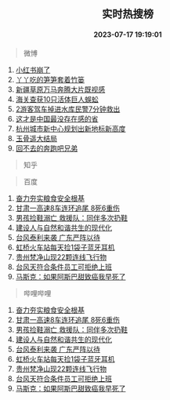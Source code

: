 <div align="center"><h2>实时热搜榜</h2><h4>2023-07-17 19:19:01</h4></div>

> 微博  

1. [小红书崩了](https://s.weibo.com/weibo?q=%E5%B0%8F%E7%BA%A2%E4%B9%A6%E5%B4%A9%E4%BA%86&t=31&band_rank=1&Refer=top)<br />
2. [丫丫吃的笋笋套着竹篓](https://s.weibo.com/weibo?q=%23%E4%B8%AB%E4%B8%AB%E5%90%83%E7%9A%84%E7%AC%8B%E7%AC%8B%E5%A5%97%E7%9D%80%E7%AB%B9%E7%AF%93%23&t=31&band_rank=2&Refer=top)<br />
3. [新疆草原万马奔腾大片既视感](https://s.weibo.com/weibo?q=%23%E6%96%B0%E7%96%86%E8%8D%89%E5%8E%9F%E4%B8%87%E9%A9%AC%E5%A5%94%E8%85%BE%E5%A4%A7%E7%89%87%E6%97%A2%E8%A7%86%E6%84%9F%23&t=31&band_rank=3&Refer=top)<br />
4. [海关查获10只活体巨人蜈蚣](https://s.weibo.com/weibo?q=%23%E6%B5%B7%E5%85%B3%E6%9F%A5%E8%8E%B710%E5%8F%AA%E6%B4%BB%E4%BD%93%E5%B7%A8%E4%BA%BA%E8%9C%88%E8%9A%A3%23&t=31&band_rank=4&Refer=top)<br />
5. [2游客驾车掉进水库民警7分钟救出](https://s.weibo.com/weibo?q=%232%E6%B8%B8%E5%AE%A2%E9%A9%BE%E8%BD%A6%E6%8E%89%E8%BF%9B%E6%B0%B4%E5%BA%93%E6%B0%91%E8%AD%A67%E5%88%86%E9%92%9F%E6%95%91%E5%87%BA%23&t=31&band_rank=5&Refer=top)<br />
6. [这才是中国最没存在感的省](https://s.weibo.com/weibo?q=%E8%BF%99%E6%89%8D%E6%98%AF%E4%B8%AD%E5%9B%BD%E6%9C%80%E6%B2%A1%E5%AD%98%E5%9C%A8%E6%84%9F%E7%9A%84%E7%9C%81&t=31&band_rank=6&Refer=top)<br />
7. [杭州城市新中心规划出新地标新高度](https://s.weibo.com/weibo?q=%23%E6%9D%AD%E5%B7%9E%E5%9F%8E%E5%B8%82%E6%96%B0%E4%B8%AD%E5%BF%83%E8%A7%84%E5%88%92%E5%87%BA%E6%96%B0%E5%9C%B0%E6%A0%87%E6%96%B0%E9%AB%98%E5%BA%A6%23&t=31&band_rank=7&Refer=top)<br />
8. [玉骨遥大结局](https://s.weibo.com/weibo?q=%E7%8E%89%E9%AA%A8%E9%81%A5%E5%A4%A7%E7%BB%93%E5%B1%80&t=31&band_rank=8&Refer=top)<br />
9. [回不去的奔跑吧兄弟](https://s.weibo.com/weibo?q=%23%E5%9B%9E%E4%B8%8D%E5%8E%BB%E7%9A%84%E5%A5%94%E8%B7%91%E5%90%A7%E5%85%84%E5%BC%9F%23&t=31&band_rank=9&Refer=top)<br />

> 知乎  


> 百度  

1. [奋力夯实粮食安全根基](https://www.baidu.com/s?wd=%E5%A5%8B%E5%8A%9B%E5%A4%AF%E5%AE%9E%E7%B2%AE%E9%A3%9F%E5%AE%89%E5%85%A8%E6%A0%B9%E5%9F%BA&sa=fyb_news&rsv_dl=fyb_news)<br />
2. [甘肃一高速8车连环追尾 8死6重伤](https://www.baidu.com/s?wd=%E7%94%98%E8%82%83%E4%B8%80%E9%AB%98%E9%80%9F8%E8%BD%A6%E8%BF%9E%E7%8E%AF%E8%BF%BD%E5%B0%BE+8%E6%AD%BB6%E9%87%8D%E4%BC%A4&sa=fyb_news&rsv_dl=fyb_news)<br />
3. [男孩捡鞋溺亡 救援队：同伴多次扔鞋](https://www.baidu.com/s?wd=%E7%94%B7%E5%AD%A9%E6%8D%A1%E9%9E%8B%E6%BA%BA%E4%BA%A1+%E6%95%91%E6%8F%B4%E9%98%9F%EF%BC%9A%E5%90%8C%E4%BC%B4%E5%A4%9A%E6%AC%A1%E6%89%94%E9%9E%8B&sa=fyb_news&rsv_dl=fyb_news)<br />
4. [建设人与自然和谐共生的现代化](https://www.baidu.com/s?wd=%E5%BB%BA%E8%AE%BE%E4%BA%BA%E4%B8%8E%E8%87%AA%E7%84%B6%E5%92%8C%E8%B0%90%E5%85%B1%E7%94%9F%E7%9A%84%E7%8E%B0%E4%BB%A3%E5%8C%96&sa=fyb_news&rsv_dl=fyb_news)<br />
5. [台风泰利来袭 广东严阵以待](https://www.baidu.com/s?wd=%E5%8F%B0%E9%A3%8E%E6%B3%B0%E5%88%A9%E6%9D%A5%E8%A2%AD+%E5%B9%BF%E4%B8%9C%E4%B8%A5%E9%98%B5%E4%BB%A5%E5%BE%85&sa=fyb_news&rsv_dl=fyb_news)<br />
6. [虹桥火车站每天捡1袋子蓝牙耳机](https://www.baidu.com/s?wd=%E8%99%B9%E6%A1%A5%E7%81%AB%E8%BD%A6%E7%AB%99%E6%AF%8F%E5%A4%A9%E6%8D%A11%E8%A2%8B%E5%AD%90%E8%93%9D%E7%89%99%E8%80%B3%E6%9C%BA&sa=fyb_news&rsv_dl=fyb_news)<br />
7. [贵州梵净山现22颗连线飞行物](https://www.baidu.com/s?wd=%E8%B4%B5%E5%B7%9E%E6%A2%B5%E5%87%80%E5%B1%B1%E7%8E%B022%E9%A2%97%E8%BF%9E%E7%BA%BF%E9%A3%9E%E8%A1%8C%E7%89%A9&sa=fyb_news&rsv_dl=fyb_news)<br />
8. [台风天符合条件员工可拒绝上班](https://www.baidu.com/s?wd=%E5%8F%B0%E9%A3%8E%E5%A4%A9%E7%AC%A6%E5%90%88%E6%9D%A1%E4%BB%B6%E5%91%98%E5%B7%A5%E5%8F%AF%E6%8B%92%E7%BB%9D%E4%B8%8A%E7%8F%AD&sa=fyb_news&rsv_dl=fyb_news)<br />
9. [马斯克：如果阿斯巴甜致癌我早死了](https://www.baidu.com/s?wd=%E9%A9%AC%E6%96%AF%E5%85%8B%EF%BC%9A%E5%A6%82%E6%9E%9C%E9%98%BF%E6%96%AF%E5%B7%B4%E7%94%9C%E8%87%B4%E7%99%8C%E6%88%91%E6%97%A9%E6%AD%BB%E4%BA%86&sa=fyb_news&rsv_dl=fyb_news)<br />

> 哔哩哔哩  

1. [奋力夯实粮食安全根基](https://www.baidu.com/s?wd=%E5%A5%8B%E5%8A%9B%E5%A4%AF%E5%AE%9E%E7%B2%AE%E9%A3%9F%E5%AE%89%E5%85%A8%E6%A0%B9%E5%9F%BA&sa=fyb_news&rsv_dl=fyb_news)<br />
2. [甘肃一高速8车连环追尾 8死6重伤](https://www.baidu.com/s?wd=%E7%94%98%E8%82%83%E4%B8%80%E9%AB%98%E9%80%9F8%E8%BD%A6%E8%BF%9E%E7%8E%AF%E8%BF%BD%E5%B0%BE+8%E6%AD%BB6%E9%87%8D%E4%BC%A4&sa=fyb_news&rsv_dl=fyb_news)<br />
3. [男孩捡鞋溺亡 救援队：同伴多次扔鞋](https://www.baidu.com/s?wd=%E7%94%B7%E5%AD%A9%E6%8D%A1%E9%9E%8B%E6%BA%BA%E4%BA%A1+%E6%95%91%E6%8F%B4%E9%98%9F%EF%BC%9A%E5%90%8C%E4%BC%B4%E5%A4%9A%E6%AC%A1%E6%89%94%E9%9E%8B&sa=fyb_news&rsv_dl=fyb_news)<br />
4. [建设人与自然和谐共生的现代化](https://www.baidu.com/s?wd=%E5%BB%BA%E8%AE%BE%E4%BA%BA%E4%B8%8E%E8%87%AA%E7%84%B6%E5%92%8C%E8%B0%90%E5%85%B1%E7%94%9F%E7%9A%84%E7%8E%B0%E4%BB%A3%E5%8C%96&sa=fyb_news&rsv_dl=fyb_news)<br />
5. [台风泰利来袭 广东严阵以待](https://www.baidu.com/s?wd=%E5%8F%B0%E9%A3%8E%E6%B3%B0%E5%88%A9%E6%9D%A5%E8%A2%AD+%E5%B9%BF%E4%B8%9C%E4%B8%A5%E9%98%B5%E4%BB%A5%E5%BE%85&sa=fyb_news&rsv_dl=fyb_news)<br />
6. [虹桥火车站每天捡1袋子蓝牙耳机](https://www.baidu.com/s?wd=%E8%99%B9%E6%A1%A5%E7%81%AB%E8%BD%A6%E7%AB%99%E6%AF%8F%E5%A4%A9%E6%8D%A11%E8%A2%8B%E5%AD%90%E8%93%9D%E7%89%99%E8%80%B3%E6%9C%BA&sa=fyb_news&rsv_dl=fyb_news)<br />
7. [贵州梵净山现22颗连线飞行物](https://www.baidu.com/s?wd=%E8%B4%B5%E5%B7%9E%E6%A2%B5%E5%87%80%E5%B1%B1%E7%8E%B022%E9%A2%97%E8%BF%9E%E7%BA%BF%E9%A3%9E%E8%A1%8C%E7%89%A9&sa=fyb_news&rsv_dl=fyb_news)<br />
8. [台风天符合条件员工可拒绝上班](https://www.baidu.com/s?wd=%E5%8F%B0%E9%A3%8E%E5%A4%A9%E7%AC%A6%E5%90%88%E6%9D%A1%E4%BB%B6%E5%91%98%E5%B7%A5%E5%8F%AF%E6%8B%92%E7%BB%9D%E4%B8%8A%E7%8F%AD&sa=fyb_news&rsv_dl=fyb_news)<br />
9. [马斯克：如果阿斯巴甜致癌我早死了](https://www.baidu.com/s?wd=%E9%A9%AC%E6%96%AF%E5%85%8B%EF%BC%9A%E5%A6%82%E6%9E%9C%E9%98%BF%E6%96%AF%E5%B7%B4%E7%94%9C%E8%87%B4%E7%99%8C%E6%88%91%E6%97%A9%E6%AD%BB%E4%BA%86&sa=fyb_news&rsv_dl=fyb_news)<br />
